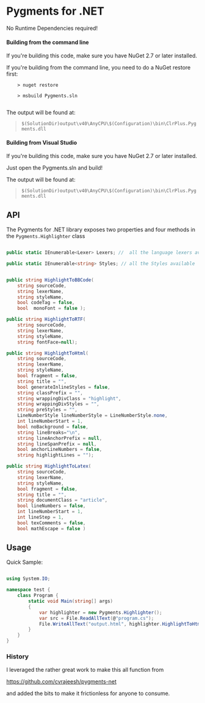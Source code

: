 # Pygments for .NET

No Runtime Dependencies required!


#### Building from the command line
If you're building this code, make sure you have NuGet 2.7 or later installed.

If you're building from the command line, you need to do a NuGet restore first:

```
	> nuget restore
	
	> msbuild Pygments.sln
   
```

The output will be found at:
> `$(SolutionDir)output\v40\AnyCPU\$(Configuration)\bin\ClrPlus.Pygments.dll`

#### Building from Visual Studio
If you're building this code, make sure you have NuGet 2.7 or later installed.

Just open the Pygments.sln and build!

The output will be found at:
> `$(SolutionDir)output\v40\AnyCPU\$(Configuration)\bin\ClrPlus.Pygments.dll`


## API

The Pygments for .NET library exposes two properties and four methods in the `Pygments.Highlighter` class

``` csharp

public static IEnumerable<Lexer> Lexers; //  all the language lexers available

public static IEnumerable<string> Styles; // all the Styles available 


public string HighlightToBBCode(
	string sourceCode, 
	string lexerName, 
	string styleName, 
	bool codeTag = false, 
	bool  monoFont = false );

public string HighlightToRTF(
	string sourceCode, 
	string lexerName, 
	string styleName, 
	string fontFace=null);

public string HighlightToHtml(
	string sourceCode, 
	string lexerName, 
	string styleName, 
	bool fragment = false, 
	string title = "", 
	bool generateInlineStyles = false, 
	string classPrefix = "", 
    string wrappingDivClass = "highlight", 
    string wrappingDivStyles = "", 
    string preStyles = "", 
    LineNumberStyle lineNumberStyle = LineNumberStyle.none, 
    int lineNumberStart = 1, 
    bool noBackground = false,  
    string lineBreaks="\n", 
    string lineAnchorPrefix = null, 
    string lineSpanPrefix = null, 
    bool anchorLineNumbers = false, 
    string highlightLines = "");

public string HighlightToLatex(
	string sourceCode, 
	string lexerName, 
	string styleName, 
	bool fragment = false, 
	string title = "", 
	string documentClass = "article", 
	bool lineNumbers = false, 
	int lineNumberStart = 1, 
	int lineStep = 1, 
	bool texComments = false, 
	bool mathEscape = false ) 

```


## Usage

Quick Sample:

``` csharp

using System.IO;

namespace test {
    class Program {
        static void Main(string[] args)
        {
            var highlighter = new Pygments.Highlighter();
            var src = File.ReadAllText(@"program.cs");
            File.WriteAllText("output.html", highlighter.HighlightToHtml(src, "c#", "vs", highlightLines: "7 8 9 10"));
        }
    }
}


```


### History

I leveraged the rather great work to make this all function from

https://github.com/cvrajeesh/pygments-net

and added the bits to make it frictionless for anyone to consume.
